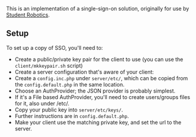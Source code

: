This is an implementation of a single-sign-on solution, originally for use
by [Student Robotics](https://www.studentrobotics.org/).

## Setup
To set up a copy of SSO, you'll need to:

* Create a public/private key pair for the client to use (you can use the `client/mkkeypair.sh` script)
* Create a server configuration that's aware of your client:
 * Create a `config.inc.php` under `server/etc/`, which can be copied from the `config.default.php` in the same location.
 * Choose an AuthProvider; the JSON provider is probably simplest.
  * If it's a File based AuthProvider, you'll need to create users/groups files for it, also under /etc/.
 * Copy your public key into `server/etc/keys/`.
 * Further instructions are in `config.default.php`.
* Make your client use the matching private key, and set the url to the server.
